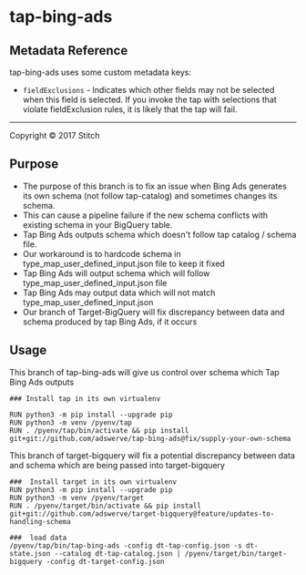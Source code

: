 # tap-bing-ads

## Metadata Reference

tap-bing-ads uses some custom metadata keys:

* `fieldExclusions` - Indicates which other fields may not be selected when this field is selected. If you invoke the tap with selections that violate fieldExclusion rules, it is likely that the tap will fail.

---

Copyright &copy; 2017 Stitch

## Purpose

- The purpose of this branch is to fix an issue when Bing Ads generates its own schema (not follow tap-catalog) and sometimes changes its schema.
- This can cause a pipeline failure if the new schema conflicts with existing schema in your BigQuery table.
- Tap Bing Ads outputs schema which doesn't follow tap catalog / schema file.
- Our workaround is to hardcode schema in type_map_user_defined_input.json file to keep it fixed
- Tap Bing Ads will output schema which will follow type_map_user_defined_input.json file
- Tap Bing Ads may output data which will not match type_map_user_defined_input.json
- Our branch of Target-BigQuery will fix discrepancy between data and schema produced by tap Bing Ads, if it occurs

## Usage

This branch of tap-bing-ads will give us control over schema which Tap Bing Ads outputs
``` 
### Install tap in its own virtualenv

RUN python3 -m pip install --upgrade pip
RUN python3 -m venv /pyenv/tap
RUN . /pyenv/tap/bin/activate && pip install git+git://github.com/adswerve/tap-bing-ads@fix/supply-your-own-schema
``` 
This branch of target-bigquery will fix a potential discrepancy between data and schema which are being passed into target-bigquery
``` 
###  Install target in its own virtualenv
RUN python3 -m pip install --upgrade pip
RUN python3 -m venv /pyenv/target
RUN . /pyenv/target/bin/activate && pip install git+git://github.com/adswerve/target-bigquery@feature/updates-to-handling-schema

###  load data 
/pyenv/tap/bin/tap-bing-ads -config dt-tap-config.json -s dt-state.json --catalog dt-tap-catalog.json | /pyenv/target/bin/target-bigquery -config dt-target-config.json 
```